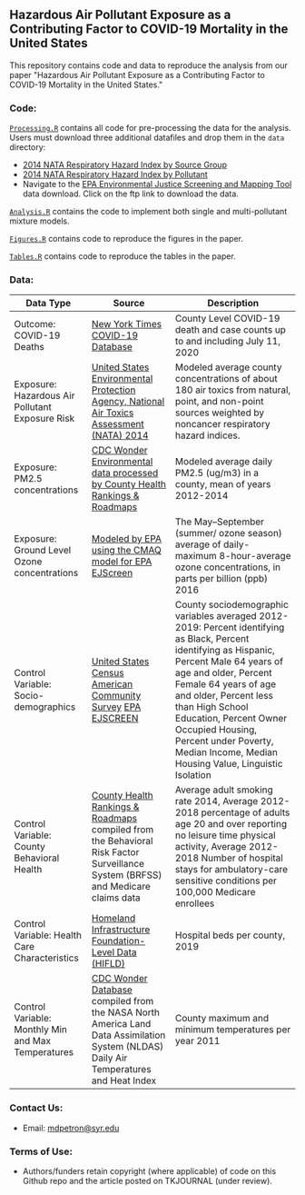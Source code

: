 ## Hazardous Air Pollutant Exposure as a Contributing Factor to COVID-19 Mortality in the United States

This repository contains code and data to reproduce the analysis from our paper "Hazardous Air Pollutant Exposure as a Contributing Factor to COVID-19 Mortality in the United States."

### Code:

[`Processing.R`](https://github.com/lylla318/covid19-haps/blob/master/Processing.R) contains all code for pre-processing the data for the analysis. Users must download three additional datafiles and drop them in the `data` directory:

* [2014 NATA Respiratory Hazard Index by Source Group](https://www.epa.gov/sites/production/files/2018-08/nata2014v2_national_resphi_by_tract_srcgrp.xlsx)
* [2014 NATA Respiratory Hazard Index by Pollutant](https://www.epa.gov/sites/production/files/2018-08/nata2014v2_national_resphi_by_tract_poll.xlsx)
* Navigate to the [EPA Environmental Justice Screening and Mapping Tool](https://www.epa.gov/ejscreen/download-ejscreen-data) data download. Click on the ftp link to download the data.


[`Analysis.R`](https://github.com/lylla318/covid19-haps/blob/master/Analysis.R) contains the code to implement both single and multi-pollutant mixture models. 

[`Figures.R`](https://github.com/lylla318/covid19-haps/blob/master/Figures.R) contains code to reproduce the figures in the paper.

[`Tables.R`](https://github.com/lylla318/covid19-haps/blob/master/Tables.R) contains code to reproduce the tables in the paper.

### Data:

| Data Type  | Source | Description |
| ------------- | ------------- | ------------- |
| Outcome: COVID-19 Deaths  | [New York Times COVID-19 Database](https://github.com/nytimes/covid-19-data)  | County Level COVID-19 death and case counts up to and including July 11, 2020  |
| Exposure: Hazardous Air Pollutant Exposure Risk  | [United States Environmental Protection Agency, National Air Toxics Assessment (NATA) 2014](https://www.epa.gov/national-air-toxics-assessment)  | Modeled average county concentrations of about 180 air toxics from natural, point, and non-point sources weighted by noncancer respiratory hazard indices.  |
| Exposure: PM2.5 concentrations  | [CDC Wonder Environmental data processed by County Health Rankings & Roadmaps](https://www.countyhealthrankings.org/)  | Modeled average daily PM2.5 (ug/m3) in a county, mean of years 2012-2014  |
| Exposure: Ground Level Ozone concentrations  | [Modeled by EPA using the CMAQ model for EPA EJScreen](https://www.epa.gov/ejscreen/technical-information-about-ejscreen)  | The May–September (summer/ ozone season) average of daily-maximum 8-hour-average ozone concentrations, in parts per billion (ppb) 2016  |
| Control Variable: Socio-demographics | [United States Census American Community Survey](https://www.census.gov/programs-surveys/acs) [EPA EJSCREEN](https://www.epa.gov/ejscreen/technical-information-about-ejscreen)  | County sociodemographic variables averaged 2012-2019: Percent identifying as Black, Percent identifying as Hispanic, Percent Male 64 years of age and older, Percent Female 64 years of age and older, Percent less than High School Education, Percent Owner Occupied Housing, Percent under Poverty, Median Income, Median Housing Value, Linguistic Isolation  |
| Control Variable: County Behavioral Health  | [County Health Rankings & Roadmaps](https://www.countyhealthrankings.org/) compiled from the Behavioral Risk Factor Surveillance System (BRFSS) and Medicare claims data  | Average adult smoking rate 2014, Average 2012-2018 percentage of adults age 20 and over reporting no leisure time physical activity, Average 2012-2018 Number of hospital stays for ambulatory-care sensitive conditions per 100,000 Medicare enrollees  |
| Control Variable: Health Care Characteristics | [Homeland Infrastructure Foundation-Level Data (HIFLD)](https://hifld-geoplatform.opendata.arcgis.com/)  | Hospital beds per county, 2019  |
| Control Variable: Monthly Min and Max Temperatures | [CDC Wonder Database](https://wonder.cdc.gov/) compiled from the NASA North America Land Data Assimilation System (NLDAS) Daily Air Temperatures and Heat Index  | County maximum and minimum temperatures per year 2011  |

### Contact Us:

* Email: mdpetron@syr.edu

### Terms of Use:

* Authors/funders retain copyright (where applicable) of code on this Github repo and the article posted on TKJOURNAL (under review).


